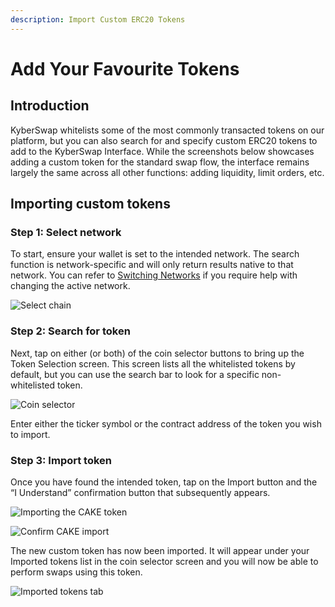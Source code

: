 ```yaml
---
description: Import Custom ERC20 Tokens
---
```


# Add Your Favourite Tokens

## Introduction

KyberSwap whitelists some of the most commonly transacted tokens on our platform, but you can also search for and specify custom ERC20 tokens to add to the KyberSwap Interface. While the screenshots below showcases adding a custom token for the standard swap flow, the interface remains largely the same across all other functions: adding liquidity, limit orders, etc.

## Importing custom tokens

### Step 1: Select network

To start, ensure your wallet is set to the intended network. The search function is network-specific and will only return results native to that network. You can refer to [Switching Networks](selecting-preferred-network.md) if you require help with changing the active network.

![Select chain](https://support.kyberswap.com/hc/article\_attachments/13774220291737)

### Step 2: Search for token

Next, tap on either (or both) of the coin selector buttons to bring up the Token Selection screen. This screen lists all the whitelisted tokens by default, but you can use the search bar to look for a specific non-whitelisted token.

![Coin selector](https://support.kyberswap.com/hc/article\_attachments/13774186216985)

Enter either the ticker symbol or the contract address of the token you wish to import.&#x20;

### Step 3: Import token

Once you have found the intended token, tap on the Import button and the “I Understand” confirmation button that subsequently appears.

![Importing the CAKE token](https://support.kyberswap.com/hc/article\_attachments/13774186171801)

![Confirm CAKE import](https://support.kyberswap.com/hc/article\_attachments/13774215385625)

&#x20;The new custom token has now been imported. It will appear under your Imported tokens list in the coin selector screen and you will now be able to perform swaps using this token.

![Imported tokens tab](https://support.kyberswap.com/hc/article\_attachments/13774215520281)
